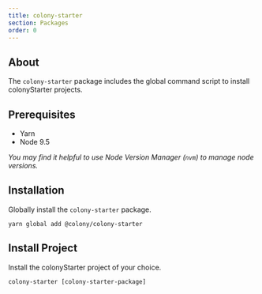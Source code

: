 ```yaml
---
title: colony-starter
section: Packages
order: 0
---
```


## About

The `colony-starter` package includes the global command script to install colonyStarter projects.

## Prerequisites

- Yarn
- Node 9.5

_You may find it helpful to use Node Version Manager (`nvm`) to manage node versions._

## Installation

Globally install the `colony-starter` package.

```
yarn global add @colony/colony-starter
```

## Install Project

Install the colonyStarter project of your choice.

```
colony-starter [colony-starter-package]
```
